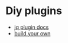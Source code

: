 # Diy plugins

- [jq plugin docs](http://learn.jquery.com/plugins/)
- [build your own](http://learn.jquery.com/plugins/basic-plugin-creation/)